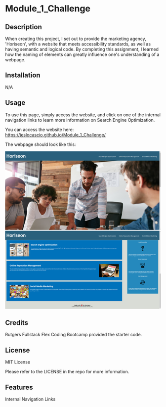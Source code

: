 # Module_1_Challenge

## Description

When creating this project, I set out to provide the marketing agency, 'Horiseon', with a website that meets accessibility standards, as well as having semantic and logical code. By completing this assignment, I learned how the naming of elements can greatly influence one's understanding of a webpage.

## Installation

N/A

## Usage

To use this page, simply access the website, and click on one of the internal navigation links to learn more information on Search Engine Optimization.

You can access the website here: https://jeslocascio.github.io/Module_1_Challenge/

The webpage should look like this:

![Upper half of the Horiseon Website](assets/images/Upper-Website.png)
![Lower half of the Horiseon Website](assets/images/Lower-Website.png)

## Credits

Rutgers Fullstack Flex Coding Bootcamp provided the starter code.

## License

MIT License

Please refer to the LICENSE in the repo for more information.

## Features

Internal Navigation Links